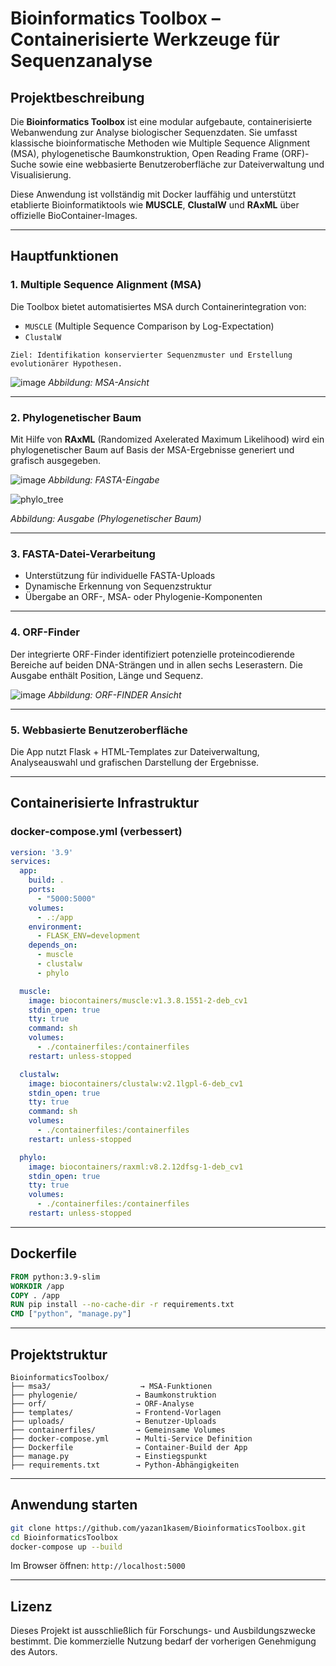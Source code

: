 # Bioinformatics Toolbox – Containerisierte Werkzeuge für Sequenzanalyse

## Projektbeschreibung

Die **Bioinformatics Toolbox** ist eine modular aufgebaute, containerisierte Webanwendung zur Analyse biologischer Sequenzdaten. Sie umfasst klassische bioinformatische Methoden wie Multiple Sequence Alignment (MSA), phylogenetische Baumkonstruktion, Open Reading Frame (ORF)-Suche sowie eine webbasierte Benutzeroberfläche zur Dateiverwaltung und Visualisierung.

Diese Anwendung ist vollständig mit Docker lauffähig und unterstützt etablierte Bioinformatiktools wie **MUSCLE**, **ClustalW** und **RAxML** über offizielle BioContainer-Images.

---

## Hauptfunktionen

### 1. Multiple Sequence Alignment (MSA)

Die Toolbox bietet automatisiertes MSA durch Containerintegration von:
- `MUSCLE` (Multiple Sequence Comparison by Log-Expectation)
- `ClustalW`

```text
Ziel: Identifikation konservierter Sequenzmuster und Erstellung evolutionärer Hypothesen.
```

![image](https://github.com/user-attachments/assets/876db3ba-5612-4e86-8d53-400a713763d7)
*Abbildung: MSA-Ansicht*

---

### 2. Phylogenetischer Baum

Mit Hilfe von **RAxML** (Randomized Axelerated Maximum Likelihood) wird ein phylogenetischer Baum auf Basis der MSA-Ergebnisse generiert und grafisch ausgegeben.

![image](https://github.com/user-attachments/assets/aca199ec-6ef8-45fa-8b03-eebc6de56c4a)
*Abbildung: FASTA-Eingabe*

![phylo_tree](https://github.com/user-attachments/assets/7c54f5af-1c9f-4546-89d2-8970e2e70cc8) 

*Abbildung: Ausgabe (Phylogenetischer Baum)*

---

### 3. FASTA-Datei-Verarbeitung

- Unterstützung für individuelle FASTA-Uploads
- Dynamische Erkennung von Sequenzstruktur
- Übergabe an ORF-, MSA- oder Phylogenie-Komponenten

---

### 4. ORF-Finder

Der integrierte ORF-Finder identifiziert potenzielle proteincodierende Bereiche auf beiden DNA-Strängen und in allen sechs Leserastern. Die Ausgabe enthält Position, Länge und Sequenz.

![image](https://github.com/user-attachments/assets/f223cde4-403f-4238-ad10-09d14342af2e)
*Abbildung: ORF-FINDER Ansicht*

---

### 5. Webbasierte Benutzeroberfläche

Die App nutzt Flask + HTML-Templates zur Dateiverwaltung, Analyseauswahl und grafischen Darstellung der Ergebnisse.

---

## Containerisierte Infrastruktur

### docker-compose.yml (verbessert)

```yaml
version: '3.9'
services:
  app:
    build: .
    ports:
      - "5000:5000"
    volumes:
      - .:/app
    environment:
      - FLASK_ENV=development
    depends_on:
      - muscle
      - clustalw
      - phylo

  muscle:
    image: biocontainers/muscle:v1.3.8.1551-2-deb_cv1
    stdin_open: true
    tty: true
    command: sh
    volumes:
      - ./containerfiles:/containerfiles
    restart: unless-stopped

  clustalw:
    image: biocontainers/clustalw:v2.1lgpl-6-deb_cv1
    stdin_open: true
    tty: true
    command: sh
    volumes:
      - ./containerfiles:/containerfiles
    restart: unless-stopped

  phylo:
    image: biocontainers/raxml:v8.2.12dfsg-1-deb_cv1
    stdin_open: true
    tty: true
    volumes:
      - ./containerfiles:/containerfiles
    restart: unless-stopped
```

---

## Dockerfile

```Dockerfile
FROM python:3.9-slim
WORKDIR /app
COPY . /app
RUN pip install --no-cache-dir -r requirements.txt
CMD ["python", "manage.py"]
```

---

## Projektstruktur

```
BioinformaticsToolbox/
├── msa3/                    → MSA-Funktionen
├── phylogenie/             → Baumkonstruktion
├── orf/                    → ORF-Analyse
├── templates/              → Frontend-Vorlagen
├── uploads/                → Benutzer-Uploads
├── containerfiles/         → Gemeinsame Volumes
├── docker-compose.yml      → Multi-Service Definition
├── Dockerfile              → Container-Build der App
├── manage.py               → Einstiegspunkt
├── requirements.txt        → Python-Abhängigkeiten
```

---

## Anwendung starten

```bash
git clone https://github.com/yazan1kasem/BioinformaticsToolbox.git
cd BioinformaticsToolbox
docker-compose up --build
```

Im Browser öffnen: `http://localhost:5000`

---

## Lizenz

Dieses Projekt ist ausschließlich für Forschungs- und Ausbildungszwecke bestimmt. Die kommerzielle Nutzung bedarf der vorherigen Genehmigung des Autors.

